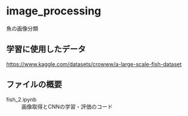 # image_processing
魚の画像分類
## 学習に使用したデータ
https://www.kaggle.com/datasets/crowww/a-large-scale-fish-dataset

## ファイルの概要
<dl>
<dt>fish_2.ipynb</dt>
<dd>画像取得とCNNの学習・評価のコード</dd>
</dl>
